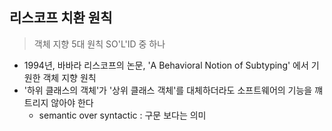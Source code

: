 ## 리스코프 치환 원칙

> 객체 지향 5대 원칙 SO'L'ID 중 하나

- 1994년, 바바라 리스코프의 논문, 'A Behavioral Notion of Subtyping' 에서 기원한 객체 지향 원칙
- '하위 클래스의 객체'가 '상위 클래스 객체'를 대체하더라도 소프트웨어의 기능을 꺠트리지 않아야 한다
  - semantic over syntactic : 구문 보다는 의미 
